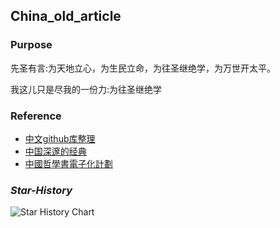 ## China_old_article

### Purpose

先圣有言:为天地立心，为生民立命，为往圣继绝学，为万世开太平。

我这儿只是尽我的一份力:为往圣继绝学

### Reference

* [中文github库整理](https://github.com/wenyuange)
* [中国深邃的经典](https://5000yan.com/)
* [中國哲學書電子化計劃](https://ctext.org/zh)

### *Star-History*
![Star History Chart](https://api.star-history.com/svg?repos=aceliuchanghong/china_old_article&type=Date)
